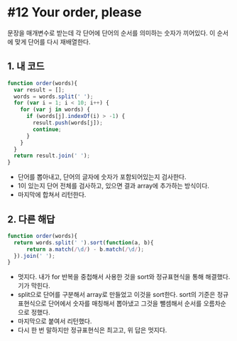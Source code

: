 # #12 Your order, please

문장을 매개변수로 받는데 각 단어에 단어의 순서를 의미하는 숫자가 끼어있다. 이 순서에 맞게 단어를 다시 재배열한다.

## 1. 내 코드

```js
function order(words){
  var result = [];
  words = words.split(' ');
  for (var i = 1; i < 10; i++) {
    for (var j in words) {
      if (words[j].indexOf(i) > -1) {
        result.push(words[j]);
        continue;
      }
    }
  }
  return result.join(' ');
}
```

- 단어를 뽑아내고, 단어의 글자에 숫자가 포함되어있는지 검사한다.
- 1이 있는지 단어 전체를 검사하고, 있으면 결과 array에 추가하는 방식이다.
- 마지막에 합쳐서 리턴한다.

## 2. 다른 해답

```js
function order(words){
  return words.split(' ').sort(function(a, b){
      return a.match(/\d/) - b.match(/\d/);
  }).join(' ');
}    
```

- 멋지다. 내가 for 반복을 중첩해서 사용한 것을 sort와 정규표현식을 통해 해결했다. 기가 막힌다.
- split으로 단어를 구분해서 array로 만들었고 이것을 sort한다. sort의 기준은 정규표현식으로 단어에서 숫자를 매칭해서 뽑아냈고 그것을 뺄셈해서 순서를 오름차순으로 정했다.
- 마지막으로 붙여서 리턴했다.
- 다시 한 번 말하지만 정규표현식은 최고고, 위 답은 멋지다.
